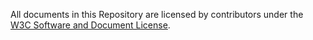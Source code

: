 All documents in this Repository are licensed by contributors
under the 
[W3C Software and Document License](http://www.w3.org/Consortium/Legal/copyright-software).


